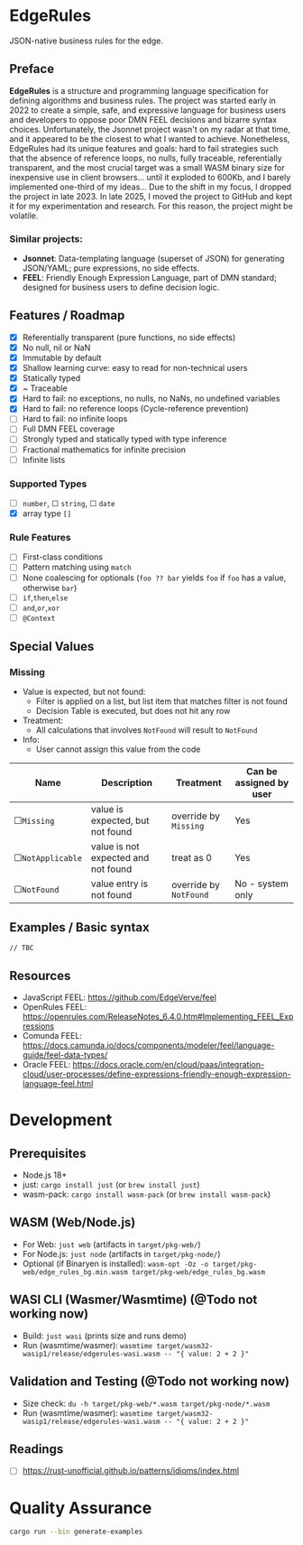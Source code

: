# EdgeRules

JSON-native business rules for the edge.

## Preface

**EdgeRules** is a structure and programming language specification for defining algorithms and business rules.
The project was started early in 2022 to create a simple, safe, and expressive language for business users and
developers
to oppose poor DMN FEEL decisions and bizarre syntax choices. Unfortunately, the Jsonnet project wasn't on my radar at that time, and it
appeared to be the closest to what I wanted to achieve. Nonetheless, EdgeRules had its unique features and goals:
hard to fail strategies such that the absence of reference loops, no nulls, fully traceable, referentially transparent,
and the most crucial target was a small WASM binary size for inexpensive use in client browsers... until it exploded to 600Kb,
and I barely implemented one-third of my ideas... Due to the shift in my focus, I dropped the project in late 2023.
In late 2025, I moved the project to GitHub and kept it for my experimentation and research. For this reason, the
project might be volatile.

### Similar projects:

- **Jsonnet**: Data-templating language (superset of JSON) for generating JSON/YAML; pure expressions, no side effects.
- **FEEL**: Friendly Enough Expression Language, part of DMN standard; designed for business users to define decision
  logic.

## Features / Roadmap

- [x] Referentially transparent (pure functions, no side effects)
- [x] No null, nil or NaN
- [x] Immutable by default
- [x] Shallow learning curve: easy to read for non-technical users
- [x] Statically typed
- [x] ~ Traceable
- [x] Hard to fail: no exceptions, no nulls, no NaNs, no undefined variables
- [x] Hard to fail: no reference loops (Cycle-reference prevention)
- [ ] Hard to fail: no infinite loops
- [ ] Full DMN FEEL coverage
- [ ] Strongly typed and statically typed with type inference
- [ ] Fractional mathematics for infinite precision
- [ ] Infinite lists

### Supported Types

- [ ] `number`, &#9744; `string`, &#9744; `date`
- [x] array type `[]`

### Rule Features

- [ ] First-class conditions
- [ ] Pattern matching using `match`
- [ ] None coalescing for optionals (`foo ?? bar` yields `foo` if `foo` has a value, otherwise `bar`)
- [ ] `if`,`then`,`else`
- [ ] `and`,`or`,`xor`
- [ ] `@Context`

## Special Values

### Missing

- Value is expected, but not found:
    - Filter is applied on a list, but list item that matches filter is not found
    - Decision Table is executed, but does not hit any row
- Treatment:
    - All calculations that involves `NotFound` will result to `NotFound`
- Info:
    - User cannot assign this value from the code

| Name                   | Description                         | Treatment              | Can be assigned by user |
|------------------------|-------------------------------------|------------------------|-------------------------|
| &#9744;`Missing`       | value is expected, but not found    | override by `Missing`  | Yes                     |
| &#9744;`NotApplicable` | value is not expected and not found | treat as 0             | Yes                     |
| &#9744;`NotFound`      | value entry is not found            | override by `NotFound` | No - system only        |

## Examples / Basic syntax

```edgerules
// TBC
```

## Resources

- JavaScript FEEL: https://github.com/EdgeVerve/feel
- OpenRules FEEL: https://openrules.com/ReleaseNotes_6.4.0.htm#Implementing_FEEL_Expressions
- Comunda FEEL: https://docs.camunda.io/docs/components/modeler/feel/language-guide/feel-data-types/
- Oracle
  FEEL: https://docs.oracle.com/en/cloud/paas/integration-cloud/user-processes/define-expressions-friendly-enough-expression-language-feel.html

# Development

## Prerequisites

- Node.js 18+
- just: `cargo install just` (or `brew install just`)
- wasm-pack: `cargo install wasm-pack` (or `brew install wasm-pack`)

## WASM (Web/Node.js)

- For Web: `just web` (artifacts in `target/pkg-web/`)
- For Node.js: `just node` (artifacts in `target/pkg-node/`)
- Optional (if Binaryen is installed): `wasm-opt -Oz -o target/pkg-web/edge_rules_bg.min.wasm target/pkg-web/edge_rules_bg.wasm`

## WASI CLI (Wasmer/Wasmtime) (@Todo not working now)

- Build: `just wasi` (prints size and runs demo)
- Run (wasmtime/wasmer): `wasmtime target/wasm32-wasip1/release/edgerules-wasi.wasm -- "{ value: 2 + 2 }"`

## Validation and Testing (@Todo not working now)

- Size check: `du -h target/pkg-web/*.wasm target/pkg-node/*.wasm`
- Run (wasmtime/wasmer): `wasmtime target/wasm32-wasip1/release/edgerules-wasi.wasm -- "{ value: 2 + 2 }"`

## Readings

- [ ] https://rust-unofficial.github.io/patterns/idioms/index.html

# Quality Assurance

```bash
cargo run --bin generate-examples
```
